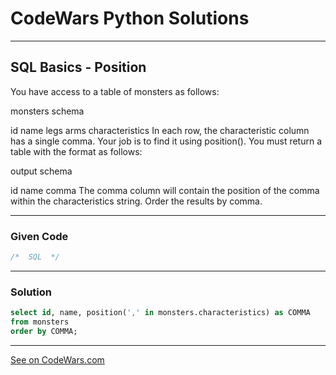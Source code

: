 # CodeWars Python Solutions

---

## SQL Basics - Position

You have access to a table of monsters as follows:

monsters schema

id
name
legs
arms
characteristics
In each row, the characteristic column has a single comma. Your job is to find it using position(). You must return a table with the format as follows:

output schema

id
name
comma
The comma column will contain the position of the comma within the characteristics string. Order the results by comma.

---

### Given Code


```sql
/*  SQL  */
```

---

### Solution


```sql
select id, name, position(',' in monsters.characteristics) as COMMA
from monsters
order by COMMA;
```

---


[See on CodeWars.com](https://www.codewars.com/kata/59401e0e54a655a298000040)
